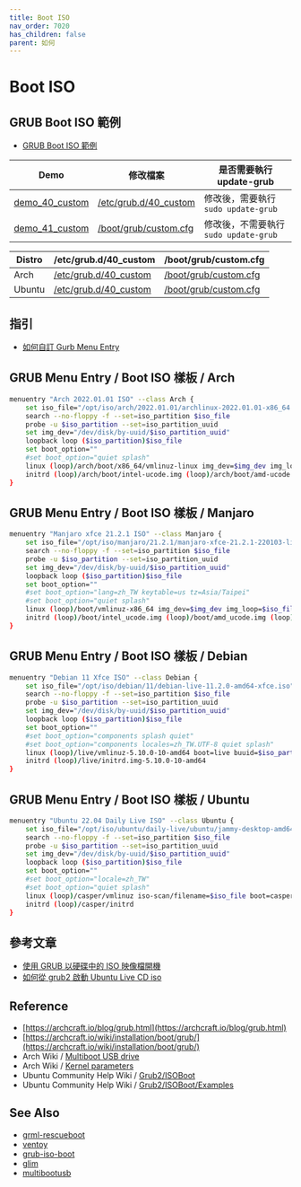 ```yaml
---
title: Boot ISO
nav_order: 7020
has_children: false
parent: 如何
---
```



# Boot ISO


## GRUB Boot ISO 範例

* [GRUB Boot ISO 範例](https://github.com/samwhelp/note-about-grub/tree/gh-pages/_demo/prototype/boot_iso)

| Demo | 修改檔案 | 是否需要執行 update-grub |
| --- | --- | --- |
| [demo_40_custom](https://github.com/samwhelp/note-about-grub/tree/gh-pages/_demo/prototype/boot_iso/demo_40_custom)| [/etc/grub.d/40_custom](https://samwhelp.github.io/note-about-grub/read/explore/ubuntu/file/etc_grub_d_40_custom.html) | 修改後，需要執行 `sudo update-grub` |
| [demo_41_custom](https://github.com/samwhelp/note-about-grub/tree/gh-pages/_demo/prototype/boot_iso/demo_41_custom)| [/boot/grub/custom.cfg](https://samwhelp.github.io/note-about-grub/read/explore/ubuntu/file/boot_grub_custom_cfg.html) | 修改後，不需要執行 `sudo update-grub` |

| Distro | /etc/grub.d/40_custom | /boot/grub/custom.cfg |
| --- | --- | --- |
| Arch | [/etc/grub.d/40_custom](https://github.com/samwhelp/note-about-grub/blob/gh-pages/_demo/prototype/boot_iso/demo_40_custom/Arch/2022.01.01/40_custom) | [/boot/grub/custom.cfg](https://github.com/samwhelp/note-about-grub/blob/gh-pages/_demo/prototype/boot_iso/demo_41_custom/Arch/2022.01.01/custom.cfg) |
| Ubuntu | [/etc/grub.d/40_custom](https://github.com/samwhelp/note-about-grub/blob/gh-pages/_demo/prototype/boot_iso/demo_40_custom/Ubuntu/daily-live/40_custom) | [/boot/grub/custom.cfg](https://github.com/samwhelp/note-about-grub/blob/gh-pages/_demo/prototype/boot_iso/demo_41_custom/Ubuntu/daily-live/custom.cfg) |


## 指引

* [如何自訂 Gurb Menu Entry](https://samwhelp.github.io/note-about-grub/read/start/custom_menu_entry.html)


## GRUB Menu Entry / Boot ISO 樣板 / Arch


``` sh
menuentry "Arch 2022.01.01 ISO" --class Arch {
	set iso_file="/opt/iso/arch/2022.01.01/archlinux-2022.01.01-x86_64.iso"
	search --no-floppy -f --set=iso_partition $iso_file
	probe -u $iso_partition --set=iso_partition_uuid
	set img_dev="/dev/disk/by-uuid/$iso_partition_uuid"
	loopback loop ($iso_partition)$iso_file
	set boot_option=""
	#set boot_option="quiet splash"
	linux (loop)/arch/boot/x86_64/vmlinuz-linux img_dev=$img_dev img_loop=$iso_file $boot_option
	initrd (loop)/arch/boot/intel-ucode.img (loop)/arch/boot/amd-ucode.img (loop)/arch/boot/x86_64/initramfs-linux.img
}
```


## GRUB Menu Entry / Boot ISO 樣板 / Manjaro

``` sh
menuentry "Manjaro xfce 21.2.1 ISO" --class Manjaro {
	set iso_file="/opt/iso/manjaro/21.2.1/manjaro-xfce-21.2.1-220103-linux515.iso"
	search --no-floppy -f --set=iso_partition $iso_file
	probe -u $iso_partition --set=iso_partition_uuid
	set img_dev="/dev/disk/by-uuid/$iso_partition_uuid"
	loopback loop ($iso_partition)$iso_file
	set boot_option=""
	#set boot_option="lang=zh_TW keytable=us tz=Asia/Taipei"
	#set boot_option="quiet splash"
	linux (loop)/boot/vmlinuz-x86_64 img_dev=$img_dev img_loop=$iso_file $boot_option
	initrd (loop)/boot/intel_ucode.img (loop)/boot/amd_ucode.img (loop)/boot/initramfs-x86_64.img
}
```


## GRUB Menu Entry / Boot ISO 樣板 / Debian

``` sh
menuentry "Debian 11 Xfce ISO" --class Debian {
	set iso_file="/opt/iso/debian/11/debian-live-11.2.0-amd64-xfce.iso"
	search --no-floppy -f --set=iso_partition $iso_file
	probe -u $iso_partition --set=iso_partition_uuid
	set img_dev="/dev/disk/by-uuid/$iso_partition_uuid"
	loopback loop ($iso_partition)$iso_file
	set boot_option=""
	#set boot_option="components splash quiet"
	#set boot_option="components locales=zh_TW.UTF-8 quiet splash"
	linux (loop)/live/vmlinuz-5.10.0-10-amd64 boot=live buuid=$iso_partition_uuid findiso=$iso_file $boot_option
	initrd (loop)/live/initrd.img-5.10.0-10-amd64
}
```


## GRUB Menu Entry / Boot ISO 樣板 / Ubuntu


``` sh
menuentry "Ubuntu 22.04 Daily Live ISO" --class Ubuntu {
	set iso_file="/opt/iso/ubuntu/daily-live/ubuntu/jammy-desktop-amd64.iso"
	search --no-floppy -f --set=iso_partition $iso_file
	probe -u $iso_partition --set=iso_partition_uuid
	set img_dev="/dev/disk/by-uuid/$iso_partition_uuid"
	loopback loop ($iso_partition)$iso_file
	set boot_option=""
	#set boot_option="locale=zh_TW"
	#set boot_option="quiet splash"
	linux (loop)/casper/vmlinuz iso-scan/filename=$iso_file boot=casper $boot_option
	initrd (loop)/casper/initrd
}
```


## 參考文章

* [使用 GRUB 以硬碟中的 ISO 映像檔開機](https://blog.gtwang.org/linux/boot-iso-image-from-your-hard-drive-in-ubuntu/)
* [如何從 grub2 啟動 Ubuntu Live CD iso](https://ttys3.dev/post/how-to-boot-ubuntu-live-cd-iso-from-grub2/)


## Reference

* [https://archcraft.io/blog/grub.html](https://archcraft.io/blog/grub.html)
* [https://archcraft.io/wiki/installation/boot/grub/](https://archcraft.io/wiki/installation/boot/grub/)
* Arch Wiki / [Multiboot USB drive](https://wiki.archlinux.org/title/Multiboot_USB_drive#Configuring_GRUB)
* Arch Wiki / [Kernel parameters](https://wiki.archlinux.org/title/Kernel_parameters#GRUB)
* Ubuntu Community Help Wiki / [Grub2/ISOBoot](https://help.ubuntu.com/community/Grub2/ISOBoot)
* Ubuntu Community Help Wiki / [Grub2/ISOBoot/Examples](https://help.ubuntu.com/community/Grub2/ISOBoot/Examples)


## See Also

* [grml-rescueboot](https://samwhelp.github.io/note-about-grub/read/link/grml-rescueboot.html)
* [ventoy](https://www.ventoy.net/)
* [grub-iso-boot](https://github.com/Jimmy-Z/grub-iso-boot)
* [glim](https://github.com/thias/glim)
* [multibootusb](https://github.com/aguslr/multibootusb)
